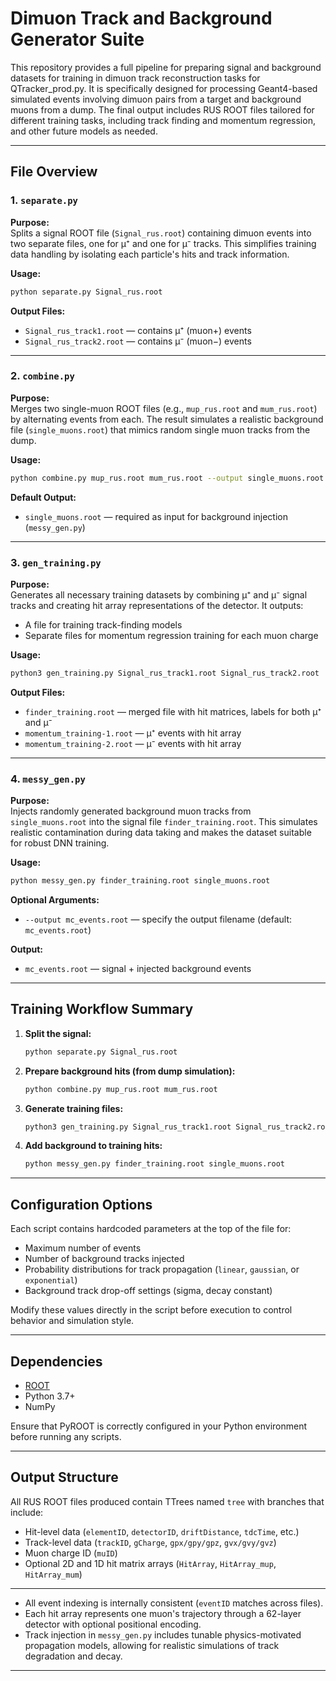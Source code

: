 # Dimuon Track and Background Generator Suite

This repository provides a full pipeline for preparing signal and background datasets for training in dimuon track reconstruction tasks for QTracker_prod.py. 
It is specifically designed for processing Geant4-based simulated events involving dimuon pairs from a target and background muons from a dump. The final 
output includes RUS ROOT files tailored for different training tasks, including track finding and momentum regression, and other future models as needed.

---

## File Overview

### 1. `separate.py`
**Purpose:**  
Splits a signal ROOT file (`Signal_rus.root`) containing dimuon events into two separate files, one for μ⁺ and one for μ⁻ tracks. This simplifies training data handling by isolating each particle's hits and track information.

**Usage:**
```bash
python separate.py Signal_rus.root
```

**Output Files:**
- `Signal_rus_track1.root` — contains μ⁺ (muon+) events
- `Signal_rus_track2.root` — contains μ⁻ (muon−) events

---

### 2. `combine.py`
**Purpose:**  
Merges two single-muon ROOT files (e.g., `mup_rus.root` and `mum_rus.root`) by alternating events from each. The result simulates a realistic background file (`single_muons.root`) that mimics random single muon tracks from the dump.

**Usage:**
```bash
python combine.py mup_rus.root mum_rus.root --output single_muons.root
```

**Default Output:**  
- `single_muons.root` — required as input for background injection (`messy_gen.py`)

---

### 3. `gen_training.py`
**Purpose:**  
Generates all necessary training datasets by combining μ⁺ and μ⁻ signal tracks and creating hit array representations of the detector. It outputs:
- A file for training track-finding models
- Separate files for momentum regression training for each muon charge

**Usage:**
```bash
python3 gen_training.py Signal_rus_track1.root Signal_rus_track2.root
```

**Output Files:**
- `finder_training.root` — merged file with hit matrices, labels for both μ⁺ and μ⁻
- `momentum_training-1.root` — μ⁺ events with hit array
- `momentum_training-2.root` — μ⁻ events with hit array

---

### 4. `messy_gen.py`
**Purpose:**  
Injects randomly generated background muon tracks from `single_muons.root` into the signal file `finder_training.root`. This simulates realistic contamination during data taking and makes the dataset suitable for robust DNN training.

**Usage:**
```bash
python messy_gen.py finder_training.root single_muons.root
```

**Optional Arguments:**
- `--output mc_events.root` — specify the output filename (default: `mc_events.root`)

**Output:**
- `mc_events.root` — signal + injected background events

---

## Training Workflow Summary

1. **Split the signal:**  
   ```bash
   python separate.py Signal_rus.root
   ```
2. **Prepare background hits (from dump simulation):**  
   ```bash
   python combine.py mup_rus.root mum_rus.root
   ```
3. **Generate training files:**  
   ```bash
   python3 gen_training.py Signal_rus_track1.root Signal_rus_track2.root
   ```
4. **Add background to training hits:**  
   ```bash
   python messy_gen.py finder_training.root single_muons.root
   ```

---

## Configuration Options

Each script contains hardcoded parameters at the top of the file for:
- Maximum number of events
- Number of background tracks injected
- Probability distributions for track propagation (`linear`, `gaussian`, or `exponential`)
- Background track drop-off settings (sigma, decay constant)

Modify these values directly in the script before execution to control behavior and simulation style.

---

## Dependencies

- [ROOT](https://root.cern/)
- Python 3.7+
- NumPy

Ensure that PyROOT is correctly configured in your Python environment before running any scripts.

---

## Output Structure

All RUS ROOT files produced contain TTrees named `tree` with branches that include:
- Hit-level data (`elementID`, `detectorID`, `driftDistance`, `tdcTime`, etc.)
- Track-level data (`trackID`, `gCharge`, `gpx/gpy/gpz`, `gvx/gvy/gvz`)
- Muon charge ID (`muID`)
- Optional 2D and 1D hit matrix arrays (`HitArray`, `HitArray_mup`, `HitArray_mum`)

---


- All event indexing is internally consistent (`eventID` matches across files).
- Each hit array represents one muon's trajectory through a 62-layer detector with optional positional encoding.
- Track injection in `messy_gen.py` includes tunable physics-motivated propagation models, allowing for realistic simulations of track degradation and decay.

---

